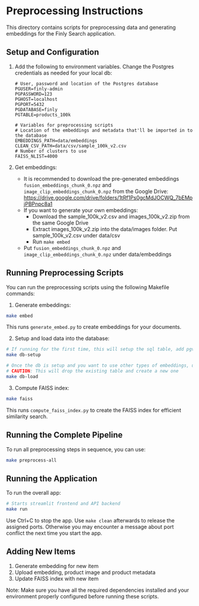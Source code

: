 # Preprocessing Instructions

This directory contains scripts for preprocessing data and generating embeddings for the Finly Search application.

## Setup and Configuration

1. Add the following to environment variables. Change the Postgres credentials as needed for your local db:

    ```
    # User, password and location of the Postgres database
    PGUSER=finly-admin
    PGPASSWORD=123
    PGHOST=localhost
    PGPORT=5432
    PGDATABASE=finly
    PGTABLE=products_100k

    # Variables for preprocessing scripts
    # Location of the embeddings and metadata that'll be imported in to the database
    EMBEDDINGS_PATH=data/embeddings
    CLEAN_CSV_PATH=data/csv/sample_100k_v2.csv
    # Number of clusters to use
    FAISS_NLIST=4000
    ```

2. Get embeddings:
    - It is recommended to download the pre-generated embeddings `fusion_embeddings_chunk_0.npz` and `image_clip_embeddings_chunk_0.npz` from the Google Drive: https://drive.google.com/drive/folders/1tRf1Ps0gcMdJOCWQ_7bEMpjPBPnpc8a1
    - If you want to generate your own embeddings:
        - Download the sample_100k_v2.csv and images_100k_v2.zip from the same Google Drive
        - Extract images_100k_v2.zip into the data/images folder. Put sample_100k_v2.csv under data/csv
        - Run `make embed`
    - Put `fusion_embeddings_chunk_0.npz` and `image_clip_embeddings_chunk_0.npz` under data/embeddings

## Running Preprocessing Scripts

You can run the preprocessing scripts using the following Makefile commands:

1. Generate embeddings:
```bash
make embed
```
This runs `generate_embed.py` to create embeddings for your documents.

2. Setup and load data into the database:
```bash
# If running for the first time, this will setup the sql table, add pgvector and load the embedding files in to the db
make db-setup

# Once the db is setup and you want to use other types of embeddings, use the following to load the db
# CAUTION: This will drop the existing table and create a new one
make db-load
```

3. Compute FAISS index:
```bash
make faiss
```
This runs `compute_faiss_index.py` to create the FAISS index for efficient similarity search.

## Running the Complete Pipeline

To run all preprocessing steps in sequence, you can use:
```bash
make preprocess-all
```

## Running the Application

To run the overall app:
```bash
# Starts streamlit frontend and API backend
make run
```

Use Ctrl+C to stop the app. Use `make clean` afterwards to release the assigned ports. Otherwise you may encounter a message about port conflict the next time you start the app.

## Adding New Items

1. Generate embedding for new item
2. Upload embedding, product image and product metadata
3. Update FAISS index with new item

Note: Make sure you have all the required dependencies installed and your environment properly configured before running these scripts.
